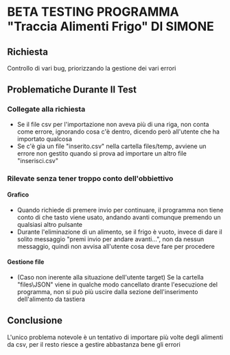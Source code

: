 # BETA TESTING PROGRAMMA "Traccia Alimenti Frigo" DI SIMONE

## Richiesta

Controllo di vari bug, priorizzando la gestione dei vari errori

## Problematiche Durante Il Test

### Collegate alla richiesta

- Se il file csv per l'importazione non aveva più di una riga, non conta come errore, ignorando cosa c'è dentro, dicendo però all'utente che ha importato qualcosa
- Se c'è gia un file "inserito.csv" nella cartella files/temp, avviene un errore non gestito quando si prova ad importare un altro file "inserisci.csv"

### Rilevate senza tener troppo conto dell'obbiettivo

#### Grafico

- Quando richiede di premere invio per continuare, il programma non tiene conto di che tasto viene usato, andando avanti comunque premendo un qualsiasi altro pulsante
- Durante l'eliminazione di un alimento, se il frigo è vuoto, invece di dare il solito messaggio "premi invio per andare avanti...", non da nessun messaggio, quindi non avvisa all'utente cosa deve fare per procedere

#### Gestione file

- (Caso non inerente alla situazione dell'utente target) Se la cartella "files\JSON" viene in qualche modo cancellato drante l'esecuzione del programma, non si può più uscire dalla sezione dell'inserimento dell'alimento da tastiera

## Conclusione

L'unico problema notevole è un tentativo di importare più volte degli alimenti da csv, per il resto riesce a gestire abbastanza bene gli errori